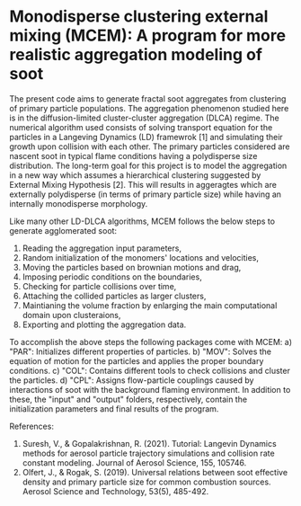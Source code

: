 # Monodisperse clustering external mixing (MCEM): A program for more realistic aggregation modeling of soot

The present code aims to generate fractal soot aggregates from clustering of primary particle populations. The aggregation phenomenon studied here is in the diffusion-limited cluster-cluster aggregation (DLCA) regime. The numerical algorithm used consists of solving transport equation for the particles in a Langeving Dynamics (LD) framewrok [1] and simulating their growth upon collision with each other. The primary particles considered are nascent soot in typical flame conditions having a polydisperse size distribution. The long-term goal for this project is to model the aggregation in a new way which assumes a hierarchical clustering suggested by External Mixing Hypothesis [2]. This will results in aggeragtes which are externally polydisperse (in terms of primary particle size) while having an internally monodisperse morphology.

Like many other LD-DLCA algorithms, MCEM follows the below steps to generate agglomerated soot:
1. Reading the aggregation input parameters,
2. Random initialization of the monomers' locations and velocities,
3. Moving the particles based on brownian motions and drag,
4. Imposing periodic conditions on the boundaries,
5. Checking for particle collisions over time,
6. Attaching the collided particles as larger clusters,
7. Maintianing the volume fraction by enlarging the main computational domain upon clusteraions,
8. Exporting and plotting the aggregation data.

To accomplish the above steps the following packages come with MCEM:
a) "PAR": Initializes different properties of particles.
b) "MOV": Solves the equation of motion for the particles and applies the proper boundary conditions.
c) "COL": Contains different tools to check collisions and cluster the particles.
d) "CPL": Assigns flow-particle couplings caused by interactions of soot with the background flaming environment.
In addition to these, the "input" and "output" folders, respectively, contain the initialization parameters and final results of the program.


References:
1. Suresh, V., & Gopalakrishnan, R. (2021). Tutorial: Langevin Dynamics methods for aerosol particle trajectory simulations and collision rate constant modeling. Journal of Aerosol Science, 155, 105746.
2. Olfert, J., & Rogak, S. (2019). Universal relations between soot effective density and primary particle size for common combustion sources. Aerosol Science and Technology, 53(5), 485-492.
